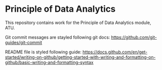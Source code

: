 # Principle of Data Analytics

This repository contains work for the Principle of Data Analytics module, ATU.

Git commit messages are stayled following git docs: https://github.com/git-guides/git-commit

README file is styled following guide: https://docs.github.com/en/get-started/writing-on-github/getting-started-with-writing-and-formatting-on-github/basic-writing-and-formatting-syntax